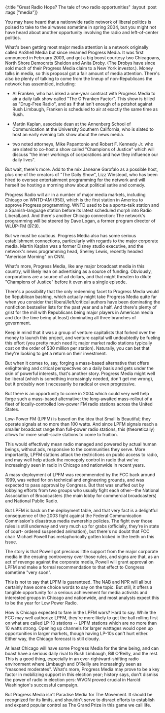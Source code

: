 {:title "Great Radio Hope?  The tale of two radio opportunities"
:layout :post
:tags  ["media"]}

You may have heard that a nationwide radio network of liberal politics is
poised to take to the airwaves sometime in spring 2004, but you might not have
heard about another opportunity involving the radio and left-of-center
politics.  
  
What's been getting most major media attention is a network originally called
AnShell Media but since renamed Progress Media. It was first announced in
February 2003, and got a big boost courtesy two Chicagoans, North Shore
Democrats Sheldon and Anita Droby. (The Drobys have since sold much of their
Progress Media claim to a New York investor.). Money talks in media, so this
proposal got a fair amount of media attention. There's also be plenty of
talking to come from the lineup of non-Republicans the network has assembled,
including:  
  
* Al Franken, who has inked a one-year contract with Progress Media to air a daily talk show called "The O'Franken Factor". This show is billed as "Drug-Free Radio", and as if that isn't enough of a potshot against Rush Limbaugh, Franken is scheduled to air at exactly the same time as Rush.   
  
* Martin Kaplan, associate dean at the Annenberg School of Communication at the University Southern California, who is slated to host an early evening talk show about the news media.   
  
* two noted attorneys, Mike Papantonio and Robert F. Kennedy Jr. who are slated to co-host a show called "Champions of Justice" which will discuss "the inner workings of corporations and how they influence our daily lives".   
  
But wait, there's more. Add to the mix Janeane Garofalo as a possible host,
plus one of the creators of "The Daily Show", Lizz Winstead, who has been
hired to oversee entertainment programming for the network and will herself be
hosting a morning show about political satire and comedy.  
  
Progress Radio will air in a number of major media markets, including Chicago
on WNTD-AM (950), which is the first station in America to approve Progress
programming. WNTD used to be a sports-talk station and a Spanish-language
station before its latest scheduled morph into Radio LiberalLand. And there's
another Chicago connection: The network's programming will be steered by Dave
Logan, a former program director of WLUP-FM (97.9).  
  
But we must be cautious. Progress Media also has some serious establishment
connections, particularly with regards to the major corporate media. Martin
Kaplan was a former Disney studio executive, and the network's news
programming head, Shelley Lewis, recently headed "American Morning" on CNN.  
  
What's more, Progress Media, like any major broadcast media in this country,
will likely lean on advertising as a source of funding. Obviously,
corporations are a source of ad dollars, and that might threaten to dilute
"Champions of Justice" before it even airs a single episode.  
  
There's a possibility that the only redeeming facet to Progress Media would be
Republican bashing, which actually might take Progress Media quite far when
you consider that liberal/left/critical authors have been dominating the
nonfiction bestseller lists for the past year and a half. And there's plenty
of grist for the mill with Republicans being major players in American media
and (for the time being at least) dominating all three branches of government.  
  
Keep in mind that it was a group of venture capitalists that forked over the
money to launch this project, and venture capital will undoubtedly be fueling
this effort (you pretty much need it; major market radio stations typically
cost on the order of $30 million per station). Naturally, you can bet that
they're looking to get a return on their investment.  
  
But when it comes to, say, forging a mass-based alternative that offers
enlightening and critical perspectives on a daily basis and gets under the
skin of powerful interests, that's another story. Progress Media might well be
liberal (which is something increasingly needed, don't get me wrong), but it
probably won't necessarily be radical or even progressive.  
  
But there is an opportunity to come in 2004 which could very well help forge
such a mass-based alternative: the long-awaited mass-rollout of a fleet of
locally-controlled low-power FM radio stations across the United States.  
  
Low-Power FM (LPFM) is based on the idea that Small Is Beautiful; they operate
signals at no more than 100 watts. And since LPFM signals reach a smaller
broadcast range than full-power radio stations, this (theoretically) allows
for more small-scale stations to come to fruition.  
  
This would effectively mean radio managed and powered by actual human beings,
without ads, responsive to the communities they serve. More importantly, LPFM
stations attack the restrictions on public access to radio, and may well help
attack the monopoly control in radio that we've increasingly seen in radio in
Chicago and nationwide in recent years.  
  
A mass-deployment of LPFM was recommended by the FCC back around 1999, was
vetted for on technical and engineering grounds, and was expected to pass
approval by Congress. But that was snuffed out by lobbying efforts from two
groups who usually fight each other--the National Association of Broadcasters
(the main lobby for commercial broadcasters) and National Public Radio.  
  
But LPFM is back on the deployment table, and that very fact is a delightful
consequence of the 2003 fight against the Federal Communication Commission's
disastrous media ownership policies. The fight over those rules is still
underway and very much up for grabs (officially, they're in state of court-
ordered suspended animation), but there's no doubt that FCC chair Michael
Powell has metaphorically gotten kicked in the teeth on this issue.  
  
The story is that Powell got precious little support from the major corporate
media in the ensuing controversy over those rules, and signs are that, as an
act of revenge against the corporate media, Powell will grant approval on LPFM
and make a formal recommendation to that effect to Congress sometime "very
soon".  
  
This is not to say that LPFM is guaranteed. The NAB and NPR will all but
certainly have some choice words to say on the topic. But still, it offers a
tangible opportunity for a serious achievement for media activists and
interested groups in Chicago and nationwide, and most analysts expect this to
be the year for Low Power Radio.  
  
How is Chicago expected to fare in the LPFM wars? Hard to say. While the FCC
may well authorize LPFM, they're more likely to get the ball rolling first on
what are called LP-10 stations -- LPFM stations which are no more than 10
watts strong. Opening up channels for larger wattages would open up
opportunities in larger markets, though having LP-10s can't hurt either.
Either way, the Chicago forecast is still cloudy.  
  
At least Chicago will have some Progress Media for the time being, and can
boast have a serious daily rival to Rush Limbaugh, Bill O'Reilly, and the
rest. This is a good thing, especially in an ever-rightward-shifting radio
environment where Limbaugh and O'Reilly are increasingly seen as "reasoned
moderates". What's more, Progress Media may prove to be a key factor in
mobilizing support in this election year; history says, don't dismiss the
power of radio in election yers: WVON proved crucial in Harold Washington's
successful campaign.  
  
But Progress Media isn't Paradise Media for The Movement. It should be
recognized for its limits, and shouldn't serve to disract efforts to establish
and expand popular control as The Grand Prize in this game we call life.

